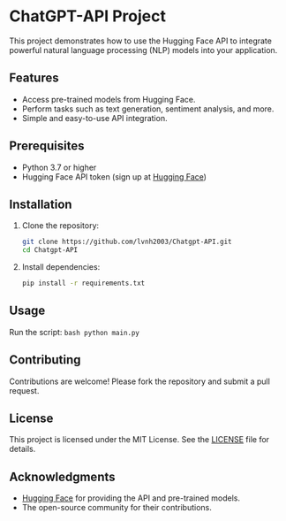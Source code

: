 # ChatGPT-API Project

This project demonstrates how to use the Hugging Face API to integrate powerful natural language processing (NLP) models into your application.

## Features

- Access pre-trained models from Hugging Face.
- Perform tasks such as text generation, sentiment analysis, and more.
- Simple and easy-to-use API integration.

## Prerequisites

- Python 3.7 or higher
- Hugging Face API token (sign up at [Hugging Face](https://huggingface.co/))

## Installation

1. Clone the repository:
    ```bash
    git clone https://github.com/lvnh2003/Chatgpt-API.git
    cd Chatgpt-API
    ```

2. Install dependencies:
    ```bash
    pip install -r requirements.txt
    ```

## Usage
Run the script:
    ```bash
    python main.py
    ```

## Contributing

Contributions are welcome! Please fork the repository and submit a pull request.

## License

This project is licensed under the MIT License. See the [LICENSE](LICENSE) file for details.

## Acknowledgments

- [Hugging Face](https://huggingface.co/) for providing the API and pre-trained models.
- The open-source community for their contributions.
